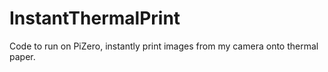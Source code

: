 # InstantThermalPrint
Code to run on PiZero, instantly print images from my camera onto thermal paper.
